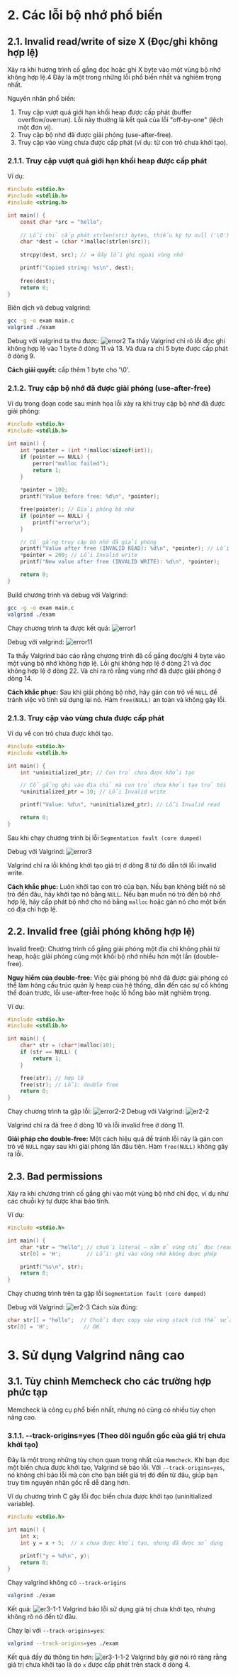 # 2. Các lỗi bộ nhớ phổ biến
## 2.1. Invalid read/write of size X (Đọc/ghi không hợp lệ)

Xảy ra khi hương trình cố gắng đọc hoặc ghi X byte vào một vùng bộ nhớ không hợp lệ.4 Đây là một trong những lỗi phổ biến nhất và nghiêm trọng nhất.

Nguyên nhân phổ biến:

1. Truy cập vượt quá giới hạn khối heap được cấp phát (buffer overflow/overrun). Lỗi này thường là kết quả của lỗi "off-by-one" (lệch một đơn vị).
2. Truy cập bộ nhớ đã được giải phóng (use-after-free).
3. Truy cập vào vùng chưa được cấp phát (ví dụ: từ con trỏ chưa khởi tạo).
### 2.1.1. Truy cập vượt quá giới hạn khối heap được cấp phát

Ví dụ:
```c
#include <stdio.h>
#include <stdlib.h>
#include <string.h>

int main() {
    const char *src = "hello";
    
    // Lỗi chỉ cấp phát strlen(src) bytes, thiếu ký tự null ('\0')
    char *dest = (char *)malloc(strlen(src)); 
    
    strcpy(dest, src); // ➜ Gây lỗi ghi ngoài vùng nhớ

    printf("Copied string: %s\n", dest);
    
    free(dest);
    return 0;
}
```

Biên dịch và debug valgrind:
```bash
gcc -g -o exam main.c
valgrind ./exam
```
Debug với valgrind ta thu được:
![error2](../image/error2.png)
Ta thấy Valgrind chỉ rõ lỗi đọc ghi không hợp lệ vào 1 byte ở dòng 11 và 13. Và đưa ra chỉ 5 byte được cấp phát ở dòng 9.

**Cách giải quyết:** cấp thêm 1 byte cho '\0'.
### 2.1.2. Truy cập bộ nhớ đã được giải phóng (use-after-free)
Ví dụ trong đoạn code sau minh họa lỗi xảy ra khi truy cập bộ nhớ đã được giải phóng:
```c
#include <stdio.h>
#include <stdlib.h>

int main() {
    int *pointer = (int *)malloc(sizeof(int));
    if (pointer == NULL) {
        perror("malloc failed");
        return 1;
    }
    
    *pointer = 100;
    printf("Value before free: %d\n", *pointer);

    free(pointer); // Giải phóng bộ nhớ
    if (pointer == NULL) {
        printf("error\n");
    }

    // Cố gắng truy cập bộ nhớ đã giải phóng
    printf("Value after free (INVALID READ): %d\n", *pointer); // Lỗi Invalid read
    *pointer = 200; // Lỗi Invalid write
    printf("New value after free (INVALID WRITE): %d\n", *pointer);

    return 0;
}
```
Build chương trình và debug với Valgrind:
```bash
gcc -g -o exam main.c
valgrind ./exam
```
Chạy chương trình ta được kết quả:
![error1](../image/error1.png)

Debug với valgrind:
![error11](../image/error11.png)

Ta thấy Valgrind báo cáo rằng chương trình đã cố gắng đọc/ghi 4 byte vào một vùng bộ nhớ không hợp lệ. Lỗi ghi không hợp lệ ở dòng 21 và đọc không hợp lệ ở dòng 22. Và chỉ ra rõ rằng vùng nhớ đã được giải phóng ở dòng 14.

**Cách khắc phục:** Sau khi giải phóng bộ nhớ, hãy gán con trỏ về ```NULL``` để tránh việc vô tình sử dụng lại nó. Hàm ```free(NULL)``` an toàn và không gây lỗi.
### 2.1.3. Truy cập vào vùng chưa được cấp phát

Ví dụ về con trỏ chưa được khởi tạo.
```c
#include <stdio.h>
#include <stdlib.h>

int main() {
    int *uninitialized_ptr; // Con trỏ chưa được khởi tạo

    // Cố gắng ghi vào địa chỉ mà con trỏ chưa khởi tạo trỏ tới
    *uninitialized_ptr = 10; // Lỗi Invalid write

    printf("Value: %d\n", *uninitialized_ptr); // Lỗi Invalid read

    return 0;
}
```
Sau khi chạy chương trình bị lỗi ```Segmentation fault (core dumped)```

Debug với Valgrind:
![error3](../image/error3.png)

Valgrind chỉ ra lỗi không khởi tạo giá trị ở dòng 8 từ đó dẫn tới lỗi invalid write.

**Cách khắc phục:** Luôn khởi tạo con trỏ của bạn. Nếu bạn không biết nó sẽ trỏ đến đâu, hãy khởi tạo nó bằng ```NULL```. Nếu bạn muốn nó trỏ đến bộ nhớ hợp lệ, hãy cấp phát bộ nhớ cho nó bằng ```malloc``` hoặc gán nó cho một biến có địa chỉ hợp lệ.

## 2.2. Invalid free (giải phóng không hợp lệ)
Invalid free(): Chương trình cố gắng giải phóng một địa chỉ không phải từ heap, hoặc giải phóng cùng một khối bộ nhớ nhiều hơn một lần (double-free).

**Nguy hiểm của double-free:** Việc giải phóng bộ nhớ đã được giải phóng có thể làm hỏng cấu trúc quản lý heap của hệ thống, dẫn đến các sự cố không thể đoán trước, lỗi use-after-free hoặc lỗ hổng bảo mật nghiêm trọng.

Ví dụ:
```c
#include <stdio.h>
#include <stdlib.h>

int main() {
    char* str = (char*)malloc(10);
    if (str == NULL) {
        return 1;
    }

    free(str); // hợp lệ
    free(str); // Lỗi: double free
    return 0;
}
```
Chạy chương trình ta gặp lỗi:
![error2-2](../image/error2-2.png)
Debug với Valgrind:
![er2-2](../image/er2-2.png)

Valgrind chỉ ra đã free ở dòng 10 và lỗi invalid free ở dòng 11.

**Giải pháp cho double-free:** Một cách hiệu quả để tránh lỗi này là gán con trỏ về ```NULL``` ngay sau khi giải phóng lần đầu tiên. Hàm ```free(NULL)``` không gây ra lỗi.
## 2.3. Bad permissions
Xảy ra khi chương trình cố gắng ghi vào một vùng bộ nhớ chỉ đọc, ví dụ như các chuỗi ký tự được khai báo tĩnh.

Ví dụ:
```c
#include <stdio.h>

int main() {
    char *str = "hello"; // chuỗi literal — nằm ở vùng chỉ đọc (read-only)
    str[0] = 'H';        // Lỗi: ghi vào vùng nhớ không được phép

    printf("%s\n", str);
    return 0;
}
```
Chạy chương trình trên ta gặp lỗi ```Segmentation fault (core dumped)```

Debug với Valgrind:
![er2-3](../image/er2-3.png)
Cách sửa đúng:
```c
char str[] = "hello";  // Chuỗi được copy vào vùng stack (có thể sửa)
str[0] = 'H';           // OK
```
# 3. Sử dụng Valgrind nâng cao
## 3.1. Tùy chỉnh Memcheck cho các trường hợp phức tạp
Memcheck là công cụ phổ biến nhất, nhưng nó cũng có nhiều tùy chọn nâng cao.
### 3.1.1. --track-origins=yes (Theo dõi nguồn gốc của giá trị chưa khởi tạo)

Đây là một trong những tùy chọn quan trọng nhất của ```Memcheck```. Khi bạn đọc một biến chưa được khởi tạo, Valgrind sẽ báo lỗi. Với ```--track-origins=yes```, nó không chỉ báo lỗi mà còn cho bạn biết giá trị đó đến từ đâu, giúp bạn truy tìm nguyên nhân gốc rễ dễ dàng hơn.

Ví dụ chương trình C gây lỗi đọc biến chưa được khởi tạo (uninitialized variable).
```c
#include <stdio.h>

int main() {
    int x;
    int y = x + 5;  // x chưa được khởi tạo, nhưng đã được sử dụng

    printf("y = %d\n", y);
    return 0;
}
```
Chạy valgrind không có ```--track-origins```
```bash
valgrind ./exam
```
Kết quả:
![er3-1-1](../image/er3-1-1.png)
 Valgrind báo lỗi sử dụng giá trị chưa khởi tạo, nhưng không rõ nó đến từ đâu.

Chạy lại với ```--track-origins=yes```:
```bash
valgrind --track-origins=yes ./exam
```
Kết quả đầy đủ thông tin hơn:
![er3-1-1-2](../image/er3-1-1-2.png)
 Valgrind bây giờ nói rõ ràng rằng giá trị chưa khởi tạo là do ```x``` được cấp phát trên stack ở dòng 4.